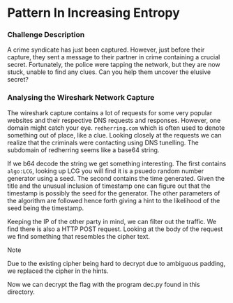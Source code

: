 # Pattern In Increasing Entropy

### Challenge Description

A crime syndicate has just been captured. However, just before their capture, they sent a message to their partner in crime containing a crucial secret. Fortunately, the police were tapping the network, but they are now stuck, unable to find any clues. Can you help them uncover the elusive secret?

### Analysing the Wireshark Network Capture

The wireshark capture contains a lot of requests for some very popular websites and their respective DNS requests and responses. However, one domain might catch your eye. `redherring.com` which is often used to denote something out of place, like a clue. Looking closely at the requests we can realize that the criminals were contacting using DNS tunelling. The subdomain of redherring seems like a base64 string.

If we b64 decode the string we get something interesting. The first contains `algo:LCG`, looking up LCG you will find it is a psuedo random number generator using a seed. The second contains the time generated.
Given the title and the unusual inclusion of timestamp one can figure out that the timestamp is possibly the seed for the generator. The other parameters of the algorithm are followed hence forth giving a hint to the likelihood of the seed being the timestamp.

Keeping the IP of the other party in mind, we can filter out the traffic. We find there is also a HTTP POST request. Looking at the body of the request we find something that resembles the cipher text.

> [!NOTE]
> Due to the existing cipher being hard to decrypt due to ambiguous padding, we replaced the cipher in the hints.

Now we can decrypt the flag with the program dec.py found in this directory.

